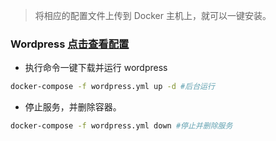 > 将相应的配置文件上传到 Docker 主机上，就可以一键安装。

### Wordpress [点击查看配置 ](wordpress.yml)

- 执行命令一键下载并运行 wordpress

```sh
docker-compose -f wordpress.yml up -d #后台运行
```

- 停止服务，并删除容器。

```sh
docker-compose -f wordpress.yml down #停止并删除服务
```

